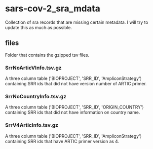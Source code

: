 # sars-cov-2_sra_mdata

Collection of sra records that are missing certain metadata. I will try to update this as much as possible. 

## files
Folder that contains the gzipped tsv files.

### SrrNoArticVInfo.tsv.gz
A three column table ('BIOPROJECT', 'SRR_ID', 'AmpliconStrategy') containing SRR ids that did not have version number of ARTIC primer.

### SrrNoCountryInfo.tsv.gz
A three column table ('BIOPROJECT', 'SRR_ID', 'ORIGIN_COUNTRY') containing SRR ids that did not have information on country name.

### SrrV4ArticInfo.tsv.gz
A three column table ('BIOPROJECT', 'SRR_ID', 'AmpliconStrategy') containing SRR ids that have ARTIC primer version as 4.